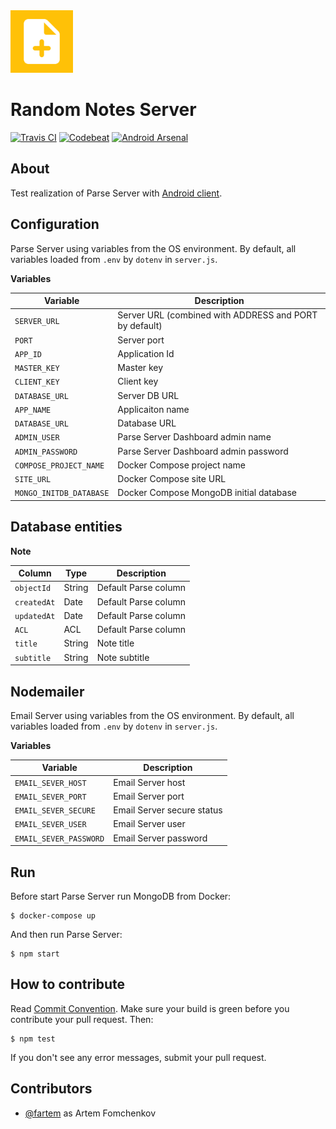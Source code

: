 <img src="media/logo/ic_app.png" height="100px" />

Random Notes Server
=============

[![Travis CI](https://travis-ci.org/fartem/parse-test-server.svg?branch=master)](https://travis-ci.org/fartem/parse-test-server)
[![Codebeat](https://codebeat.co/badges/67b13aeb-4d1e-4fe2-b1ec-07d746983205)](https://codebeat.co/projects/github-com-fartem-parse-test-server-master)
[![Android Arsenal](https://img.shields.io/badge/Android%20Arsenal-Android%20Parse%20Server%20Client-brightgreen.svg?style=flat)](https://android-arsenal.com/details/3/7906)

About
-------------

Test realization of Parse Server with [Android client](https://github.com/fartem/parse-android-test-app).

Configuration
-------------

Parse Server using variables from the OS environment. By default, all variables loaded from `.env` by `dotenv` in `server.js`.

__Variables__

| Variable  | Description |
| ------------- | ------------- |
| `SERVER_URL` | Server URL (combined with ADDRESS and PORT by default) |
| `PORT` | Server port |
| `APP_ID` | Application Id |
| `MASTER_KEY` | Master key |
| `CLIENT_KEY` | Client key |
| `DATABASE_URL` | Server DB URL |
| `APP_NAME` | Applicaiton name |
| `DATABASE_URL` | Database URL |
| `ADMIN_USER` | Parse Server Dashboard admin name |
| `ADMIN_PASSWORD` | Parse Server Dashboard admin password |
| `COMPOSE_PROJECT_NAME` | Docker Compose project name |
| `SITE_URL` | Docker Compose site URL |
| `MONGO_INITDB_DATABASE` | Docker Compose MongoDB initial database |

Database entities
-------------

__Note__

| Column | Type | Description |
| --- | --- | --- |
| `objectId` | String | Default Parse column |
| `createdAt` | Date | Default Parse column |
| `updatedAt` | Date | Default Parse column |
| `ACL` | ACL | Default Parse column |
| `title` | String | Note title |
| `subtitle` | String | Note subtitle |

Nodemailer
-------------

Email Server using variables from the OS environment. By default, all variables loaded from `.env` by `dotenv` in `server.js`.

__Variables__

| Variable  | Description |
| ------------- | ------------- |
| `EMAIL_SEVER_HOST` | Email Server host |
| `EMAIL_SEVER_PORT` | Email Server port |
| `EMAIL_SEVER_SECURE` | Email Server secure status |
| `EMAIL_SEVER_USER` | Email Server user |
| `EMAIL_SEVER_PASSWORD` | Email Server password |

Run
-------------

Before start Parse Server run MongoDB from Docker:

```shell
$ docker-compose up
```

And then run Parse Server:
```shell
$ npm start
```

How to contribute
-------------

Read [Commit Convention](https://github.com/fartem/repository-rules/blob/master/commit-convention/COMMIT_CONVENTION.md). Make sure your build is green before you contribute your pull request. Then:

```shell
$ npm test
```

If you don't see any error messages, submit your pull request.

Contributors
-------------

* [@fartem](https://github.com/fartem) as Artem Fomchenkov

